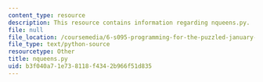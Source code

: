 ```yaml
---
content_type: resource
description: This resource contains information regarding nqueens.py.
file: null
file_location: /coursemedia/6-s095-programming-for-the-puzzled-january-iap-2018/b3f040a71e738118f4342b966f51d835_nqueens.py
file_type: text/python-source
resourcetype: Other
title: nqueens.py
uid: b3f040a7-1e73-8118-f434-2b966f51d835
---
```

